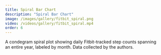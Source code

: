 ```yaml
---
title: Spiral Bar Chart
description: "Spiral Bar Chart"
image: /images/gallery/fitbit_spiral.png
video: /videos/gallery/fitbit_spiral.mp4
order: 6
---
```


A condegram spiral plot showing daily Fitbit-tracked step counts spanning an entire year, labeled by month. Data collected by the authors.
